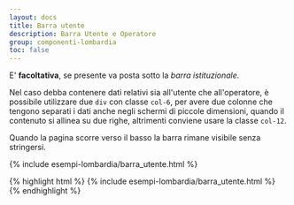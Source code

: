 ```yaml
---
layout: docs
title: Barra utente
description: Barra Utente e Operatore
group: componenti-lombardia
toc: false
---
```


E' **facoltativa**, se presente va posta sotto la *barra istituzionale*.

Nel caso debba contenere dati relativi sia all'utente che all'operatore, è possibile utilizzare due `div` con classe `col-6`, per avere due colonne che tengono separati i dati anche negli schermi di piccole dimensioni, quando il contenuto si allinea su due righe, altrimenti conviene usare la classe `col-12`.

Quando la pagina scorre verso il basso la barra rimane visibile senza stringersi.

<div class="bd-example">
{% include esempi-lombardia/barra_utente.html %}
</div>

{% highlight html %}
{% include esempi-lombardia/barra_utente.html %}
{% endhighlight %}
